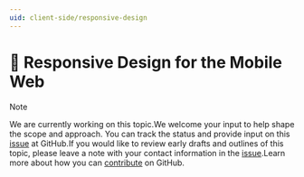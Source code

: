 ```yaml
---
uid: client-side/responsive-design
---
```

  # 🔧 Responsive Design for the Mobile Web

> [!NOTE]
> We are currently working on this topic.We welcome your input to help shape the scope and approach. You can track the status and provide input on this [issue](https://github.com/aspnet/Docs/issues/96) at GitHub.If you would like to review early drafts and outlines of this topic, please leave a note with your contact information in the [issue](https://github.com/aspnet/Docs/issues/96).Learn more about how you can [contribute](https://github.com/aspnet/Docs/blob/master/CONTRIBUTING.md) on GitHub.
